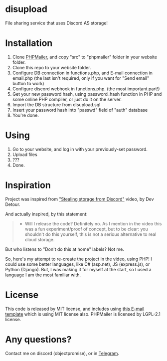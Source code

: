 # disupload
File sharing service that uses Discord AS storage!

# Installation
1. Clone [PHPMailer](https://github.com/PHPMailer/PHPMailer), and copy "src" to "phpmailer" folder in your website folder.
2. Clone this repo to your website folder.
3. Configure DB connection in functions.php, and E-mail connection in email.php (the last isn't required, only if you want for "Send email" button to work)
4. Configure discord webhook in functions.php. (the most important part!)
5. Get your new password hash, using password_hash function in PHP and some online PHP compiler, or just do it on the server.
6. Import the DB structure from disupload.sql
7. Insert your password hash into "passwd" field of "auth" database
8. You're done.

# Using
1. Go to your website, and log in with your previously-set password.
2. Upload files
3. ???
4. Done.

# Inspiration
Project was inspired from ["Stealing storage from Discord"](https://www.youtube.com/watch?v=c_arQ-6ElYI) video, by Dev Detour.

And actually inspired, by this statement:
> - Will I release the code? Definitely no. As I mention in the video this was a fun experiment/proof of concept, but to be clear: you shouldn't do this yourself, this is not a serious alternative to real cloud storage.

But who listens to "Don't do this at home" labels? Not me.

So, here's my attempt to re-create the project in the video, using PHP!
I could use some better languages, like C# (asp.net), JS (express.js), or Python (Django). But, I was making it for myself at the start, so I used a language I am the most familiar with.

# License
This code is released by MIT license, and includes using [this E-mail template](https://github.com/leemunroe/responsive-html-email-template) which is using MIT license also.
PHPMailer is licensed by LGPL-2.1 license.

# Any questions?
Contact me on discord (objectpromise), or in [Telegram](https://t.me/Pomorgite).
